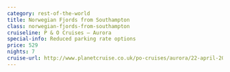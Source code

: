```yaml
---
category: rest-of-the-world
title: Norwegian Fjords from Southampton
class: norwegian-fjords-from-southampton
cruiseline: P & O Cruises – Aurora
special-info: Reduced parking rate options
price: 529
nights: 7
cruise-url: http://www.planetcruise.co.uk/po-cruises/aurora/22-april-2017/117742?utm_medium=referral&utm_source=secret-escapes&utm_campaign=website
---
```

